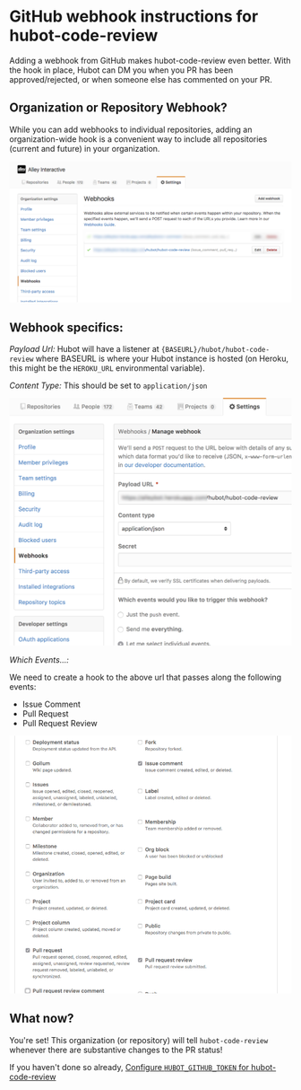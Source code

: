 GitHub webhook instructions for hubot-code-review
===================

Adding a webhook from GitHub makes hubot-code-review even better. With the hook in place,
Hubot can DM you when you PR has been approved/rejected, or when someone else has commented
on your PR.

## Organization or Repository Webhook?

While you can add webhooks to individual repositories, adding an organization-wide hook is
a convenient way to include all repositories (current and future) in your organization.

![](/docs/images/organization-webhook.png)

## Webhook specifics:

*Payload Url:*
Hubot will have a listener at `{BASEURL}/hubot/hubot-code-review` where BASEURL is where your
Hubot instance is hosted (on Heroku, this might be the `HEROKU_URL` environmental variable).

*Content Type:*
This should be set to `application/json`

![](/docs/images/webhook-settings.png)

*Which Events...:*

We need to create a hook to the above url that passes along the following events:

- Issue Comment
- Pull Request
- Pull Request Review

![](/docs/images/webhook-events.png)


## What now?

You're set! This organization (or repository) will tell `hubot-code-review` whenever there
are substantive changes to the PR status!

If you haven't done so already, [Configure `HUBOT_GITHUB_TOKEN` for hubot-code-review](/docs/HUBOT_GITHUB_TOKEN.md)
